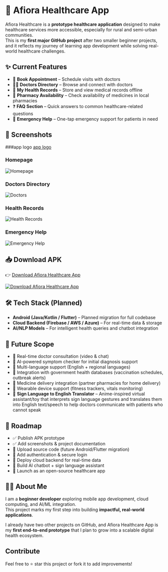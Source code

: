 # 📱 Afiora Healthcare App  

Afiora Healthcare is a **prototype healthcare application** designed to make healthcare services more accessible, especially for rural and semi-urban communities.  
This is my **first major GitHub project** after two smaller beginner projects, and it reflects my journey of learning app development while solving real-world healthcare challenges.  



## ✨ Current Features  

- 🏥 **Book Appointment** – Schedule visits with doctors  
- 👨‍⚕️ **Doctors Directory** – Browse and connect with doctors  
- 📂 **My Health Records** – Store and view medical records offline  
- 💊 **Pharmacy Availability** – Check availability of medicines in local pharmacies  
- ❓ **FAQ Section** – Quick answers to common healthcare-related questions  
- 🚨 **Emergency Help** – One-tap emergency support for patients in need  



## 📸 Screenshots  

###app logo
[app logo](afiora.jpg)

### Homepage  
![Homepage](screenshot1homepage.jpg)  

### Doctors Directory  
![Doctors](Screenshot2.jpg.png)  

### Health Records  
![Health Records](screenshot3.jpg)  

### Emergency Help  
![Emergency Help](screenshot4.jpg)  



## 📥 Download APK  

👉 [Download Afiora Healthcare App](https://tinyurl.com/afiora-healthcare)  

[![Download Afiora Healthcare App](https://img.shields.io/badge/Download-Afiora%20Healthcare%20App-brightgreen?style=for-the-badge&logo=android)](https://tinyurl.com/afiora-healthcare)  



## 🛠️ Tech Stack (Planned)  

- **Android (Java/Kotlin / Flutter)** – Planned migration for full codebase  
- **Cloud Backend (Firebase / AWS / Azure)** – For real-time data & storage  
- **AI/NLP Models** – For intelligent health queries and chatbot integration  



## 🚀 Future Scope  

- 🔲 Real-time doctor consultation (video & chat)  
- 🔲 AI-powered symptom checker for initial diagnosis support  
- 🔲 Multi-language support (English + regional languages)  
- 🔲 Integration with government health databases (vaccination schedules, outbreak alerts)  
- 🔲 Medicine delivery integration (partner pharmacies for home delivery)  
- 🔲 Wearable device support (fitness trackers, vitals monitoring)  
- 🔲 **Sign Language to English Translator** – Anime-inspired virtual assistant/toy that interprets sign language gestures and translates them into English text/speech to help doctors communicate with patients who cannot speak  



## 📌 Roadmap  

- ✅ Publish APK prototype  
- ✅ Add screenshots & project documentation  
- 🔲 Upload source code (future Android/Flutter migration)  
- 🔲 Add authentication & secure login  
- 🔲 Deploy cloud backend for real-time data  
- 🔲 Build AI chatbot + sign language assistant  
- 🔲 Launch as an open-source healthcare app  



## 👩‍💻 About Me  

I am a **beginner developer** exploring mobile app development, cloud computing, and AI/ML integration.  
This project marks my first step into building **impactful, real-world applications**.  

I already have two other projects on GitHub, and Afiora Healthcare App is my **first end-to-end prototype** that I plan to grow into a scalable digital health ecosystem.  



##  Contribute

Feel free to ⭐ star this project or fork it to add improvements!

